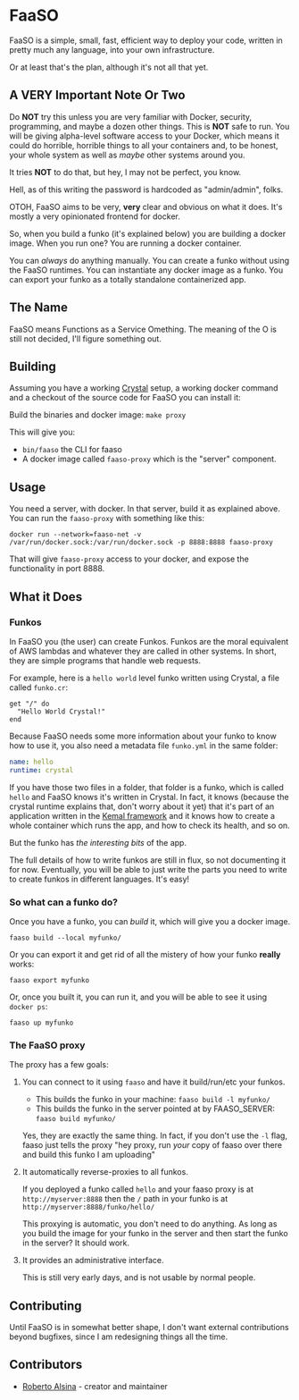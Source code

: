 # FaaSO

FaaSO is a simple, small, fast, efficient way to deploy your code, written
in pretty much any language, into your own infrastructure.

Or at least that's the plan, although it's not all that yet.

## A VERY Important Note Or Two

Do **NOT** try this unless you are very familiar with Docker, security, programming,
and maybe a dozen other things. This is **NOT** safe to run. You will be giving
alpha-level software access to your Docker, which means it could do horrible,
horrible things to all your containers and, to be honest, your whole system
as well as *maybe* other systems around you.

It tries **NOT** to do that, but hey, I may not be perfect, you know.

Hell, as of this writing the password is hardcoded as "admin/admin", folks.

OTOH, FaaSO aims to be very, **very** clear and obvious on what it does. It's
mostly a very opinionated frontend for docker.

So, when you build a funko (it's explained below) you are building a docker image.
When you run one? You are running a docker container.

You can *always* do anything manually. You can create a funko without using the
FaaSO runtimes. You can instantiate any docker image as a funko. You can export
your funko as a totally standalone containerized app.

## The Name

FaaSO means Functions as a Service Omething. The meaning of the O is still
not decided, I'll figure something out.

## Building

Assuming you have a working [Crystal](https://crystal-lang.org) setup, a
working docker command and a checkout of the source code for FaaSO you can
install it:

Build the binaries and docker image: `make proxy`

This will give you:

* `bin/faaso` the CLI for faaso
* A docker image called `faaso-proxy` which is the "server" component.

## Usage

You need a server, with docker. In that server, build it as explained above.
You can run the `faaso-proxy` with something like this:

```
docker run --network=faaso-net -v /var/run/docker.sock:/var/run/docker.sock -p 8888:8888 faaso-proxy
```

That will give `faaso-proxy` access to your docker, and expose the functionality in
port 8888.

## What it Does

### Funkos

In FaaSO you (the user) can create Funkos. Funkos are the moral equivalent of AWS 
lambdas and whatever they are called in other systems. In short, they are simple
programs that handle web requests.

For example, here is a `hello world` level funko written using Crystal, a file called `funko.cr`:

```crystal
get "/" do
  "Hello World Crystal!"
end
```

Because FaaSO needs some more information about your funko to know how to use it,
you also need a metadata file `funko.yml` in the same folder:

```yml
name: hello
runtime: crystal
```

If you have those two files in a folder, that folder is a funko, which is called
`hello` and FaaSO knows it's written in Crystal. In fact, it knows (because the crystal runtime explains that, don't worry about it yet) that it's part of an
application written in the [Kemal framework](https://kemalcr.com/) and it knows
how to create a whole container which runs the app, and how to check its health,
and so on.

But the funko has *the interesting bits* of the app.

The full details of how to write funkos are still in flux, so not documenting 
it for now. Eventually, you will be able to just write the parts you 
need to write to create funkos in different languages. It's easy!

### So what can a funko do?

Once you have a funko, you can *build* it, which will give you a docker image.

```faaso build --local myfunko/```

Or you can export it and get rid of all the mistery of how your funko **really** works:

```faaso export myfunko```

Or, once you built it, you can run it, and you will be able to see it using 
`docker ps`:

```faaso up myfunko```

### The FaaSO proxy

The proxy has a few goals:

1) You can connect to it using `faaso` and have it build/run/etc your funkos.

   * This builds the funko in your machine: `faaso build -l myfunko/`
   * This builds the funko in the server pointed at by FAASO_SERVER: `faaso build myfunko/`

   Yes, they are exactly the same thing. In fact, if you don't use the `-l` flag,
   faaso just tells the proxy "hey proxy, run *your* copy of faaso over there and
   build this funko I am uploading"

2) It automatically reverse-proxies to all funkos.

   If you deployed a funko called `hello` and your faaso proxy is at
   `http://myserver:8888` then the `/` path in your funko is at 
   `http://myserver:8888/funko/hello/`

   This proxying is automatic, you don't need to do anything. As long as you 
   build the image for your funko in the server and then start the funko in the
   server? It should work.

3) It provides an administrative interface.

   This is still very early days, and is not usable by normal people.

## Contributing

Until FaaSO is in somewhat better shape, I don't want external contributions
beyond bugfixes, since I am redesigning things all the time.

## Contributors

- [Roberto Alsina](https://github.com/ralsina) - creator and maintainer
